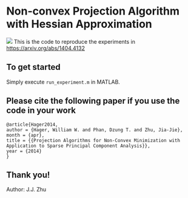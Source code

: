 # Non-convex Projection Algorithm with Hessian Approximation
![]({{site.baseurl}}/plot.png)
This is the code to reproduce the experiments in https://arxiv.org/abs/1404.4132

## To get started
Simply execute `run_experiment.m` in MATLAB.

## Please cite the following paper if you use the code in your work
```
@article{Hager2014,
author = {Hager, William W. and Phan, Dzung T. and Zhu, Jia-Jie},
month = {apr},
title = {{Projection Algorithms for Non-Convex Minimization with Application to Sparse Principal Component Analysis}},
year = {2014}
}
```

## Thank you!
Author: J.J. Zhu
